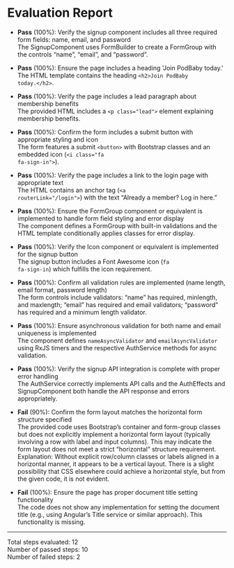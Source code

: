 # Evaluation Report

- **Pass** (100%): Verify the signup component includes all three required form fields: name, email, and password  
  The SignupComponent uses FormBuilder to create a FormGroup with the controls “name”, “email”, and “password”.

- **Pass** (100%): Ensure the page includes a heading 'Join PodBaby today.'  
  The HTML template contains the heading <code>&lt;h2&gt;Join PodBaby today.&lt;/h2&gt;</code>.

- **Pass** (100%): Verify the page includes a lead paragraph about membership benefits  
  The provided HTML includes a <code>&lt;p class="lead"&gt;</code> element explaining membership benefits.

- **Pass** (100%): Confirm the form includes a submit button with appropriate styling and icon  
  The form features a submit <code>&lt;button&gt;</code> with Bootstrap classes and an embedded icon (<code>&lt;i class="fa fa-sign-in"&gt;</code>).

- **Pass** (100%): Verify the page includes a link to the login page with appropriate text  
  The HTML contains an anchor tag (<code>&lt;a routerLink="/login"&gt;</code>) with the text “Already a member? Log in here.”

- **Pass** (100%): Ensure the FormGroup component or equivalent is implemented to handle form field styling and error display  
  The component defines a FormGroup with built-in validations and the HTML template conditionally applies classes for error display.

- **Pass** (100%): Verify the Icon component or equivalent is implemented for the signup button  
  The signup button includes a Font Awesome icon (<code>fa fa-sign-in</code>) which fulfills the icon requirement.

- **Pass** (100%): Confirm all validation rules are implemented (name length, email format, password length)  
  The form controls include validators: “name” has required, minlength, and maxlength; “email” has required and email validators; “password” has required and a minimum length validator.

- **Pass** (100%): Ensure asynchronous validation for both name and email uniqueness is implemented  
  The component defines <code>nameAsyncValidator</code> and <code>emailAsyncValidator</code> using RxJS timers and the respective AuthService methods for async validation.

- **Pass** (100%): Verify the signup API integration is complete with proper error handling  
  The AuthService correctly implements API calls and the AuthEffects and SignupComponent both handle the API response and errors appropriately.

- **Fail** (90%): Confirm the form layout matches the horizontal form structure specified  
  The provided code uses Bootstrap’s container and form-group classes but does not explicitly implement a horizontal form layout (typically involving a row with label and input columns). This may indicate the form layout does not meet a strict “horizontal” structure requirement.  
  Explanation: Without explicit row/column classes or labels aligned in a horizontal manner, it appears to be a vertical layout. There is a slight possibility that CSS elsewhere could achieve a horizontal style, but from the given code, it is not evident.

- **Fail** (100%): Ensure the page has proper document title setting functionality  
  The code does not show any implementation for setting the document title (e.g., using Angular’s Title service or similar approach). This functionality is missing.

---

Total steps evaluated: 12  
Number of passed steps: 10  
Number of failed steps: 2